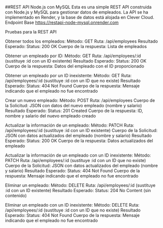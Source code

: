 ##REST API Node.js con MySQL
Esta es una simple REST API construida con Node.js y MySQL para gestionar datos de empleados. La API se ha implementado en Render, y la base de datos está alojada en Clever Cloud.
Endpoint Base
https://restapi-node-mysql.onrender.com

Pruebas para la REST API

Obtener todos los empleados:
Método: GET
Ruta: /api/employees
Resultado Esperado:
Status: 200 OK
Cuerpo de la respuesta: Lista de empleados

Obtener un empleado por ID:
Método: GET
Ruta: /api/employees/:id (sustituye :id con un ID existente)
Resultado Esperado:
Status: 200 OK
Cuerpo de la respuesta: Datos del empleado con el ID proporcionado

Obtener un empleado por un ID inexistente:
Método: GET
Ruta: /api/employees/:id (sustituye :id con un ID que no existe)
Resultado Esperado:
Status: 404 Not Found
Cuerpo de la respuesta: Mensaje indicando que el empleado no fue encontrado

Crear un nuevo empleado:
Método: POST
Ruta: /api/employees
Cuerpo de la Solicitud: JSON con datos del nuevo empleado (nombre y salario)
Resultado Esperado:
Status: 201 Created
Cuerpo de la respuesta: ID, nombre y salario del nuevo empleado creado

Actualizar la información de un empleado:
Método: PATCH
Ruta: /api/employees/:id (sustituye :id con un ID existente)
Cuerpo de la Solicitud: JSON con datos actualizados del empleado (nombre y salario)
Resultado Esperado:
Status: 200 OK
Cuerpo de la respuesta: Datos actualizados del empleado

Actualizar la información de un empleado con un ID inexistente:
Método: PATCH
Ruta: /api/employees/:id (sustituye :id con un ID que no existe)
Cuerpo de la Solicitud: JSON con datos actualizados del empleado (nombre y salario)
Resultado Esperado:
Status: 404 Not Found
Cuerpo de la respuesta: Mensaje indicando que el empleado no fue encontrado

Eliminar un empleado:
Método: DELETE
Ruta: /api/employees/:id (sustituye :id con un ID existente)
Resultado Esperado:
Status: 204 No Content (sin contenido)

Eliminar un empleado con un ID inexistente:
Método: DELETE
Ruta: /api/employees/:id (sustituye :id con un ID que no existe)
Resultado Esperado:
Status: 404 Not Found
Cuerpo de la respuesta: Mensaje indicando que el empleado no fue encontrado
